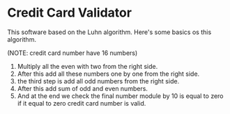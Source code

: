 # Credit Card Validator

This software based on the Luhn algorithm. Here's some basics os this algorithm.

(NOTE: credit card number have 16 numbers)
1) Multiply all the even with two from the right side.
2) After this add all these numbers one by one from the right side.
3) the third step is add all odd numbers from the right side.
4) After this add sum of odd and even numbers.
5) And at the end we check the final number module by 10 is equal to zero if it equal to zero credit card number is valid.
